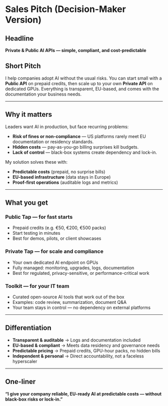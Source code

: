 # Sales Pitch (Decision-Maker Version)

## Headline

**Private & Public AI APIs — simple, compliant, and cost-predictable**

## Short Pitch

I help companies adopt AI without the usual risks.
You can start small with a **Public API** on prepaid credits, then scale up to your own **Private API** on dedicated GPUs.
Everything is transparent, EU-based, and comes with the documentation your business needs.

---

## Why it matters

Leaders want AI in production, but face recurring problems:

* **Risk of fines or non-compliance** — US platforms rarely meet EU documentation or residency standards.
* **Hidden costs** — pay-as-you-go billing surprises kill budgets.
* **Lack of control** — black-box systems create dependency and lock-in.

My solution solves these with:

* **Predictable costs** (prepaid, no surprise bills)
* **EU-based infrastructure** (data stays in Europe)
* **Proof-first operations** (auditable logs and metrics)

---

## What you get

### Public Tap — for fast starts

* Prepaid credits (e.g. €50, €200, €500 packs)
* Start testing in minutes
* Best for demos, pilots, or client showcases

### Private Tap — for scale and compliance

* Your own dedicated AI endpoint on GPUs
* Fully managed: monitoring, upgrades, logs, documentation
* Best for regulated, privacy-sensitive, or performance-critical work

### Toolkit — for your IT team

* Curated open-source AI tools that work out of the box
* Examples: code review, summarization, document Q\&A
* Your team stays in control — no dependency on external platforms

---

## Differentiation

* **Transparent & auditable** → Logs and documentation included
* **EU-based & compliant** → Meets data residency and governance needs
* **Predictable pricing** → Prepaid credits, GPU-hour packs, no hidden bills
* **Independent & personal** → Direct accountability, not a faceless hyperscaler

---

## One-liner

**“I give your company reliable, EU-ready AI at predictable costs — without black-box risks or lock-in.”**
